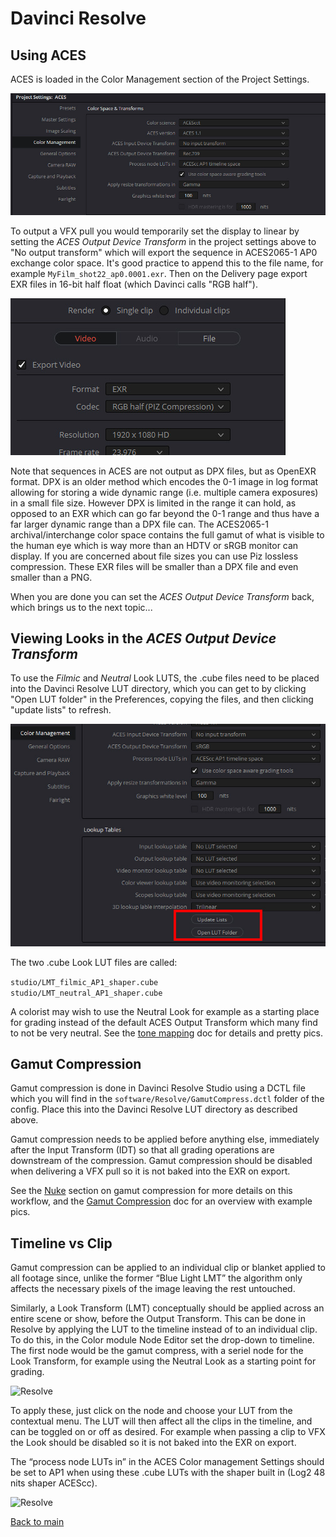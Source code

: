 # Davinci Resolve

## Using ACES

ACES is loaded in the Color Management section of the Project Settings.

![Resolve](img/Resolve4.jpg)

To output a VFX pull you would temporarily set the display to linear by setting the *ACES Output Device Transform* in the project settings above to "No output transform" which will export the sequence in ACES2065-1 AP0 exchange color space. It's good practice to append this to the file name, for example ````MyFilm_shot22_ap0.0001.exr````. Then on the Delivery page export EXR files in 16-bit half float (which Davinci calls "RGB half"). 

![exr](img/Resolve5.jpg)

Note that sequences in ACES are not output as DPX files, but as OpenEXR format. DPX is an older method which encodes the 0-1 image in log format allowing for storing a wide dynamic range (i.e. multiple camera exposures) in a small file size. However DPX is limited in the range it can hold, as opposed to an EXR which can go far beyond the 0-1 range and thus have a far larger dynamic range than a DPX file can. The ACES2065-1 archival/interchange color space contains the full gamut of what is visible to the human eye which is way more than an HDTV or sRGB monitor can display. If you are concerned about file sizes you can use Piz lossless compression. These EXR files will be smaller than a DPX file and even smaller than a PNG.

When you are done you can set the *ACES Output Device Transform* back, which brings us to the next topic...

## Viewing Looks in the *ACES Output Device Transform*

To use the *Filmic* and *Neutral* Look LUTS, the .cube files need to be placed into the Davinci Resolve LUT directory, which you can get to by clicking "Open LUT folder" in the Preferences, copying the files, and then clicking "update lists" to refresh. 

![Resolve](img/Resolve2.jpg)

The two .cube Look LUT files are called:

````studio/LMT_filmic_AP1_shaper.cube```` <br>
````studio/LMT_neutral_AP1_shaper.cube````

A colorist may wish to use the Neutral Look for example as a starting place for grading instead of the default ACES Output Transform which many find to not be very neutral. See the [tone mapping](tonemap.md) doc for details and pretty pics.

## Gamut Compression

Gamut compression is done in Davinci Resolve Studio using a DCTL file which you will find in the ````software/Resolve/GamutCompress.dctl```` folder of the config. Place this into the Davinci Resolve LUT directory as described above. 

Gamut compression needs to be applied before anything else, immediately after the Input Transform (IDT) so that all grading operations are downstream of the compression. Gamut compression should be disabled when delivering a VFX pull so it is not baked into the EXR on export. 

See the [Nuke](Nuke.md) section on gamut compression for more details on this workflow, and the [Gamut Compression](gamut.md) doc for an overview with example pics. 

## Timeline vs Clip

Gamut compression can be applied to an individual clip or blanket applied to all footage since, unlike the former “Blue Light LMT” the algorithm only affects the necessary pixels of the image leaving the rest untouched.

Similarly, a Look Transform (LMT) conceptually should be applied across an entire scene or show, before the Output Transform. This can be done in Resolve by applying the LUT to the timeline instead of to an individual clip. To do this, in the Color module Node Editor set the drop-down to timeline. The first node would be the gamut compress, with a seriel node for the Look Transform, for example using the Neutral Look as a starting point for grading.

![Resolve](img/Resolve1.jpg)

To apply these, just click on the node and choose your LUT from the contextual menu. The LUT will then affect all the clips in the timeline, and can be toggled on or off as desired. For example when passing a clip to VFX the Look should be disabled so it is not baked into the EXR on export. 

The “process node LUTs in” in the ACES Color management Settings should be set to AP1 when using these .cube LUTs with the shaper built in (Log2 48 nits shaper ACEScc). 

![Resolve](img/Resolve3.jpg)

[Back to main](../StdX_ACES)
